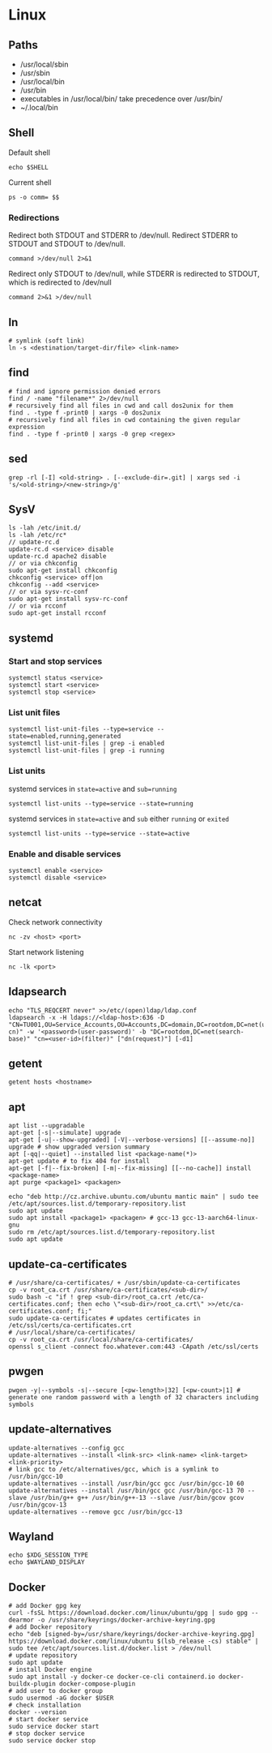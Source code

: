 # Linux

## Paths

- /usr/local/sbin
- /usr/sbin
- /usr/local/bin
- /usr/bin
- executables in /usr/local/bin/ take precedence over /usr/bin/
- ~/.local/bin

## Shell

Default shell
```
echo $SHELL
```
Current shell
```
ps -o comm= $$
```

### Redirections

Redirect both STDOUT and STDERR to /dev/null.
Redirect STDERR to STDOUT and STDOUT to /dev/null.
```
command >/dev/null 2>&1
```

Redirect only STDOUT to /dev/null, while STDERR is redirected to STDOUT, which is redirected to /dev/null
```
command 2>&1 >/dev/null
```

## ln
```
# symlink (soft link)
ln -s <destination/target-dir/file> <link-name>
```

## find

```
# find and ignore permission denied errors
find / -name "filename*" 2>/dev/null
# recursively find all files in cwd and call dos2unix for them
find . -type f -print0 | xargs -0 dos2unix
# recursively find all files in cwd containing the given regular expression
find . -type f -print0 | xargs -0 grep <regex>
```

## sed

```
grep -rl [-I] <old-string> . [--exclude-dir=.git] | xargs sed -i 's/<old-string>/<new-string>/g'
```

## SysV

```
ls -lah /etc/init.d/
ls -lah /etc/rc*
// update-rc.d
update-rc.d <service> disable
update-rc.d apache2 disable
// or via chkconfig
sudo apt-get install chkconfig
chkconfig <service> off|on
chkconfig --add <service>
// or via sysv-rc-conf
sudo apt-get install sysv-rc-conf
// or via rcconf
sudo apt-get install rcconf
```

## systemd

### Start and stop services
```
systemctl status <service>
systemctl start <service>
systemctl stop <service>
```

### List unit files
```
systemctl list-unit-files --type=service --state=enabled,running,generated
systemctl list-unit-files | grep -i enabled
systemctl list-unit-files | grep -i running
```

### List units

systemd services in `state=active` and `sub=running`
```
systemctl list-units --type=service --state=running
```
systemd services in `state=active` and `sub` either `running` or `exited`
```
systemctl list-units --type=service --state=active
```

### Enable and disable services
```
systemctl enable <service>
systemctl disable <service>
```

## netcat

Check network connectivity
```
nc -zv <host> <port>
```

Start network listening
```
nc -lk <port>
```

## ldapsearch
```
echo "TLS_REQCERT never" >>/etc/(open)ldap/ldap.conf
ldapsearch -x -H ldaps://<ldap-host>:636 -D "CN=TU001,OU=Service_Accounts,OU=Accounts,DC=domain,DC=rootdom,DC=net(user-cn)" -w '<password>(user-password)' -b "DC=rootdom,DC=net(search-base)" "cn=<user-id>(filter)" ["dn(request)"] [-d1]
```

## getent
```
getent hosts <hostname>
```

## apt
```
apt list --upgradable
apt-get [-s|--simulate] upgrade
apt-get [-u|--show-upgraded] [-V|--verbose-versions] [[--assume-no]] upgrade # show upgraded version summary
apt [-qq|--quiet] --installed list <package-name(*)>
apt-get update # to fix 404 for install
apt-get [-f|--fix-broken] [-m|--fix-missing] [[--no-cache]] install <package-name>
apt purge <package1> <packagen>
```

```
echo "deb http://cz.archive.ubuntu.com/ubuntu mantic main" | sudo tee /etc/apt/sources.list.d/temporary-repository.list
sudo apt update
sudo apt install <package1> <packagen> # gcc-13 gcc-13-aarch64-linux-gnu
sudo rm /etc/apt/sources.list.d/temporary-repository.list
sudo apt update
```

## update-ca-certificates
```
# /usr/share/ca-certificates/ + /usr/sbin/update-ca-certificates
cp -v root_ca.crt /usr/share/ca-certificates/<sub-dir>/
sudo bash -c "if ! grep <sub-dir>/root_ca.crt /etc/ca-certificates.conf; then echo \"<sub-dir>/root_ca.crt\" >>/etc/ca-certificates.conf; fi;"
sudo update-ca-certificates # updates certificates in /etc/ssl/certs/ca-certificates.crt
# /usr/local/share/ca-certificates/
cp -v root_ca.crt /usr/local/share/ca-certificates/
openssl s_client -connect foo.whatever.com:443 -CApath /etc/ssl/certs
```

## pwgen
```
pwgen -y|--symbols -s|--secure [<pw-length>|32] [<pw-count>|1] # generate one random password with a length of 32 characters including symbols
```

## update-alternatives
```
update-alternatives --config gcc
update-alternatives --install <link-src> <link-name> <link-target> <link-priority>
# link gcc to /etc/alternatives/gcc, which is a symlink to /usr/bin/gcc-10
update-alternatives --install /usr/bin/gcc gcc /usr/bin/gcc-10 60
update-alternatives --install /usr/bin/gcc gcc /usr/bin/gcc-13 70 --slave /usr/bin/g++ g++ /usr/bin/g++-13 --slave /usr/bin/gcov gcov /usr/bin/gcov-13
update-alternatives --remove gcc /usr/bin/gcc-13
```

## Wayland
```
echo $XDG_SESSION_TYPE
echo $WAYLAND_DISPLAY
```

## Docker
```
# add Docker gpg key
curl -fsSL https://download.docker.com/linux/ubuntu/gpg | sudo gpg --dearmor -o /usr/share/keyrings/docker-archive-keyring.gpg
# add Docker repository
echo "deb [signed-by=/usr/share/keyrings/docker-archive-keyring.gpg] https://download.docker.com/linux/ubuntu $(lsb_release -cs) stable" | sudo tee /etc/apt/sources.list.d/docker.list > /dev/null
# update repository
sudo apt update
# install Docker engine
sudo apt install -y docker-ce docker-ce-cli containerd.io docker-buildx-plugin docker-compose-plugin
# add user to docker group
sudo usermod -aG docker $USER
# check installation
docker --version
# start docker service
sudo service docker start
# stop docker service
sudo service docker stop
```
